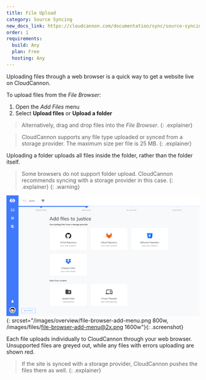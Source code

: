 ```yaml
---
title: File Upload
category: Source Syncing
new_docs_link: https://cloudcannon.com/documentation/sync/source-syncing/file-upload/
order: 1
requirements:
  build: Any
  plan: Free
  hosting: Any
---
```


Uploading files through a web browser is a quick way to get a website live on CloudCannon.

To upload files from the *File Browser*:

1. Open the *Add Files* menu
2. Select **Upload files** or **Upload a folder**

> Alternatively, drag and drop files into the *File Browser*.
{: .explainer}

> CloudCannon supports any file type uploaded or synced from a storage provider. The maximum size per file is 25 MB.
{: .explainer}

Uploading a folder uploads all files inside the folder, rather than the folder itself.

> Some browsers do not support folder upload. CloudCannon recommends syncing with a storage provider in this case.
{: .explainer}
{: .warning}

![File Browser with Add Files menu open](/images/files/file-browser-add-menu.png){: srcset="/images/overview/file-browser-add-menu.png 800w, /images/files/file-browser-add-menu@2x.png 1600w"}{: .screenshot}

Each file uploads individually to CloudCannon through your web browser. Unsupported files are greyed out, while any files with errors uploading are shown red.

> If the site is synced with a storage provider, CloudCannon pushes the files there as well.
{: .explainer}
